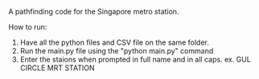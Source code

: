 A pathfinding code for the Singapore metro station.

How to run:
  1. Have all the python files and CSV file on the same folder.
  2. Run the main.py file using the "python main.py" command
  3. Enter the staions when prompted in full name and in all caps. ex. GUL CIRCLE MRT STATION

